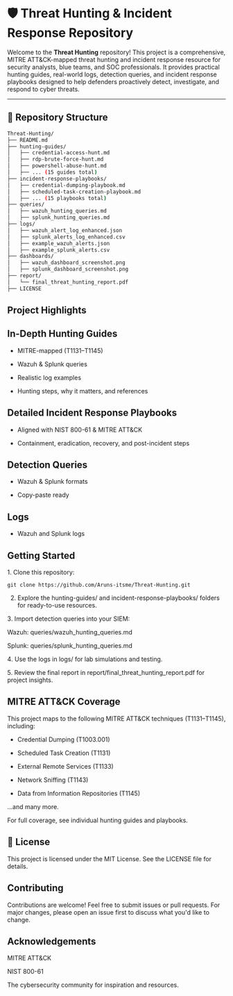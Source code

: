 # 🛡️ Threat Hunting & Incident Response Repository

Welcome to the **Threat Hunting** repository! This project is a comprehensive, MITRE ATT&CK-mapped threat hunting and incident response resource for security analysts, blue teams, and SOC professionals. It provides practical hunting guides, real-world logs, detection queries, and incident response playbooks designed to help defenders proactively detect, investigate, and respond to cyber threats.

---

## 📂 Repository Structure

```bash
Threat-Hunting/
├── README.md
├── hunting-guides/
│   ├── credential-access-hunt.md
│   ├── rdp-brute-force-hunt.md
│   ├── powershell-abuse-hunt.md
│   ├── ... (15 guides total)
├── incident-response-playbooks/
│   ├── credential-dumping-playbook.md
│   ├── scheduled-task-creation-playbook.md
│   ├── ... (15 playbooks total)
├── queries/
│   ├── wazuh_hunting_queries.md
│   ├── splunk_hunting_queries.md
├── logs/
│   ├── wazuh_alert_log_enhanced.json
│   ├── splunk_alerts_log_enhanced.csv
│   ├── example_wazuh_alerts.json
│   ├── example_splunk_alerts.csv
├── dashboards/
│   ├── wazuh_dashboard_screenshot.png
│   ├── splunk_dashboard_screenshot.png
├── report/
│   └── final_threat_hunting_report.pdf
├── LICENSE
```

## Project Highlights

## In-Depth Hunting Guides

- MITRE-mapped (T1131–T1145)

- Wazuh & Splunk queries

- Realistic log examples

- Hunting steps, why it matters, and references

## Detailed Incident Response Playbooks

- Aligned with NIST 800-61 & MITRE ATT&CK

- Containment, eradication, recovery, and post-incident steps

## Detection Queries

- Wazuh & Splunk formats

- Copy-paste ready

## Logs

- Wazuh and Splunk logs

## Getting Started

1️. Clone this repository:

```kql
git clone https://github.com/Aruns-itsme/Threat-Hunting.git
```

2. Explore the hunting-guides/ and incident-response-playbooks/ folders for ready-to-use resources.

3️. Import detection queries into your SIEM:

Wazuh: queries/wazuh_hunting_queries.md

Splunk: queries/splunk_hunting_queries.md

4️. Use the logs in logs/ for lab simulations and testing.

5️. Review the final report in report/final_threat_hunting_report.pdf for project insights.

## MITRE ATT&CK Coverage

This project maps to the following MITRE ATT&CK techniques (T1131–T1145), including:

- Credential Dumping (T1003.001)

- Scheduled Task Creation (T1131)

- External Remote Services (T1133)

- Network Sniffing (T1143)

- Data from Information Repositories (T1145)

...and many more.

For full coverage, see individual hunting guides and playbooks.

## 📑 License
This project is licensed under the MIT License.
See the LICENSE file for details.

## Contributing
Contributions are welcome! Feel free to submit issues or pull requests.
For major changes, please open an issue first to discuss what you'd like to change.

## Acknowledgements

MITRE ATT&CK

NIST 800-61

The cybersecurity community for inspiration and resources.
